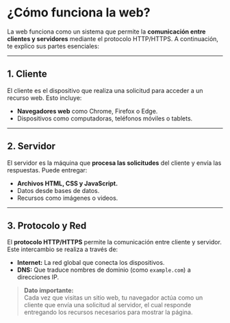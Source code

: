 # ¿Cómo funciona la web?

La web funciona como un sistema que permite la **comunicación entre clientes y servidores** mediante el protocolo HTTP/HTTPS. A continuación, te explico sus partes esenciales:

---

## 1. Cliente
El cliente es el dispositivo que realiza una solicitud para acceder a un recurso web. Esto incluye:
- **Navegadores web** como Chrome, Firefox o Edge.
- Dispositivos como computadoras, teléfonos móviles o tablets.

---

## 2. Servidor
El servidor es la máquina que **procesa las solicitudes** del cliente y envía las respuestas. Puede entregar:
- **Archivos HTML, CSS y JavaScript.**
- Datos desde bases de datos.
- Recursos como imágenes o videos.

---

## 3. Protocolo y Red
El **protocolo HTTP/HTTPS** permite la comunicación entre cliente y servidor. Este intercambio se realiza a través de:
- **Internet:** La red global que conecta los dispositivos.
- **DNS:** Que traduce nombres de dominio (como `example.com`) a direcciones IP.

> **Dato importante:**  
Cada vez que visitas un sitio web, tu navegador actúa como un cliente que envía una solicitud al servidor, el cual responde entregando los recursos necesarios para mostrar la página.
